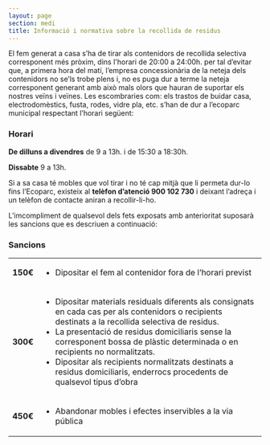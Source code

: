 ```yaml
---
layout: page
section: medi
title: Informació i normativa sobre la recollida de residus
---
```

El fem generat a casa s’ha de tirar als contenidors de recollida selectiva corresponent més pròxim, dins l'horari de 20:00 a 24:00h. per tal d’evitar que, a primera hora del matí, l’empresa concessionària de la neteja dels contenidors no se’ls trobe plens i, no es puga dur a terme la neteja corresponent generant amb això mals olors que hauran de suportar els nostres veïns i veïnes.
Les escombraries com: els trastos de buidar casa, electrodomèstics, fusta, rodes, vidre pla, etc. s’han de dur a l’ecoparc municipal respectant l’horari següent:

### Horari

**De dilluns a divendres** de 9 a 13h. i de 15:30 a 18:30h.

**Dissabte** 9 a 13h.

Si a sa casa té mobles que vol tirar i no té cap mitjà que li permeta dur-lo fins l’Ecoparc, existeix al **telèfon d’atenció 900 102 730** i deixant l’adreça i un telèfon de contacte aniran a recollir-li-ho.

L’imcompliment de qualsevol dels fets exposats amb anterioritat suposarà les sancions que es descriuen a continuació:

### Sancions

<table class="sancions">
    <tbody>
        <tr>
            <td><strong>150€</strong></td>
            <td><ul><li>Dipositar el fem al contenidor fora de l’horari previst</li></ul></td>
        </tr>
        <tr>
            <td><strong>300€</strong></td>
            <td>
<ul>
<li> Dipositar materials residuals diferents als consignats en cada cas per als contenidors o recipients destinats a la recollida selectiva de residus.</li>
<li>La presentació de residus domiciliaris sense la corresponent bossa de plàstic determinada o en recipients no normalitzats.</li>
<li>Dipositar als recipients normalitzats destinats a residus domiciliaris, enderrocs procedents de qualsevol tipus d’obra</li>
</ul>
            </td>
        </tr>
        <tr>
            <td><strong>450€</strong></td>
            <td><ul><li>Abandonar mobles i efectes inservibles a la via pública</li></ul></td>
        </tr>
    </tbody>
</table>
